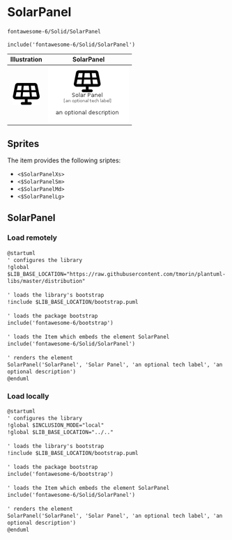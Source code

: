 # SolarPanel


```text
fontawesome-6/Solid/SolarPanel
```

```text
include('fontawesome-6/Solid/SolarPanel')
```



| Illustration | SolarPanel |
| :---: | :---: |
| ![illustration for Illustration](../../fontawesome-6/Solid/SolarPanel.png) | ![illustration for SolarPanel](../../fontawesome-6/Solid/SolarPanel.Local.png) |



## Sprites
The item provides the following sriptes:

- `<$SolarPanelXs>`
- `<$SolarPanelSm>`
- `<$SolarPanelMd>`
- `<$SolarPanelLg>`





## SolarPanel

### Load remotely
```plantuml
@startuml
' configures the library
!global $LIB_BASE_LOCATION="https://raw.githubusercontent.com/tmorin/plantuml-libs/master/distribution"

' loads the library's bootstrap
!include $LIB_BASE_LOCATION/bootstrap.puml

' loads the package bootstrap
include('fontawesome-6/bootstrap')

' loads the Item which embeds the element SolarPanel
include('fontawesome-6/Solid/SolarPanel')

' renders the element
SolarPanel('SolarPanel', 'Solar Panel', 'an optional tech label', 'an optional description')
@enduml
```

### Load locally
```plantuml
@startuml
' configures the library
!global $INCLUSION_MODE="local"
!global $LIB_BASE_LOCATION="../.."

' loads the library's bootstrap
!include $LIB_BASE_LOCATION/bootstrap.puml

' loads the package bootstrap
include('fontawesome-6/bootstrap')

' loads the Item which embeds the element SolarPanel
include('fontawesome-6/Solid/SolarPanel')

' renders the element
SolarPanel('SolarPanel', 'Solar Panel', 'an optional tech label', 'an optional description')
@enduml
```

